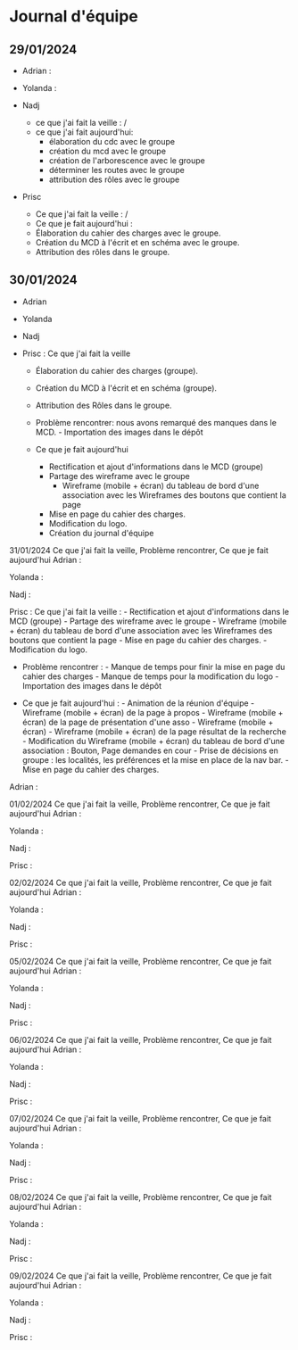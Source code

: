 # Journal d'équipe

## 29/01/2024
          
- Adrian :


- Yolanda : 


- Nadj
  - ce que j'ai fait la veille : /
  - ce que j'ai fait aujourd'hui: 
    - élaboration du cdc avec le groupe
    - création du mcd avec le groupe
    - création de l'arborescence avec le groupe
    - déterminer les routes avec le groupe
    - attribution des rôles avec le groupe


- Prisc
  - Ce que j'ai fait la veille : / 
  - Ce que je fait aujourd'hui :
  - Élaboration du cahier des charges avec le groupe.
  - Création du MCD à l'écrit et en schéma avec le groupe.
  - Attribution des rôles dans le groupe.


## 30/01/2024
          
          
- Adrian


- Yolanda


- Nadj


- Prisc : Ce que j'ai fait la veille
  - Élaboration du cahier des charges (groupe).
  - Création du MCD à l'écrit et en schéma (groupe).
  - Attribution des Rôles dans le groupe.

  - Problème rencontrer: nous avons remarqué des manques dans le MCD.
                        - Importation des images dans le dépôt

  - Ce que je fait aujourd'hui
    -  Rectification et ajout d'informations dans le MCD (groupe)
    - Partage des wireframe avec le groupe
      - Wireframe (mobile + écran) du tableau de bord d'une association avec les Wireframes des boutons que contient la page
    - Mise en page du cahier des charges.
    - Modification du logo.
    - Création du journal d'équipe


31/01/2024
          Ce que j'ai fait la veille,    Problème rencontrer,   Ce que je fait aujourd'hui
Adrian :


Yolanda : 


Nadj :


Prisc : Ce que j'ai fait la veille :
                    - Rectification et ajout d'informations dans le MCD (groupe)
                    - Partage des wireframe avec le groupe
                    - Wireframe (mobile + écran) du tableau de bord d'une association avec les Wireframes des boutons que contient la page
                    - Mise en page du cahier des charges.
                    - Modification du logo.

 - Problème rencontrer :
                    - Manque de temps pour finir la mise en page du cahier des charges
                    - Manque de temps pour la modification du logo
                    - Importation des images dans le dépôt
                    
 - Ce que je fait aujourd'hui :
                    - Animation de la réunion d'équipe
                    - Wireframe (mobile + écran) de la page à propos
                    - Wireframe (mobile + écran) de la page de présentation d'une asso
                    - Wireframe (mobile + écran)
                    - Wireframe (mobile + écran) de la page résultat de la recherche
                    - Modification du Wireframe (mobile + écran) du tableau de bord d'une association : Bouton, Page demandes en cour
                    - Prise de décisions en groupe : les localités, les préférences et la mise en place de la nav bar.
                    - Mise en page du cahier des charges.

Adrian : 


01/02/2024
          Ce que j'ai fait la veille,    Problème rencontrer,   Ce que je fait aujourd'hui
Adrian :


Yolanda : 


Nadj :


Prisc :


02/02/2024
          Ce que j'ai fait la veille,    Problème rencontrer,   Ce que je fait aujourd'hui
Adrian :


Yolanda : 


Nadj :


Prisc :


05/02/2024
          Ce que j'ai fait la veille,    Problème rencontrer,   Ce que je fait aujourd'hui
Adrian :


Yolanda : 


Nadj :


Prisc :


06/02/2024
          Ce que j'ai fait la veille,    Problème rencontrer,   Ce que je fait aujourd'hui
Adrian :


Yolanda : 


Nadj :


Prisc :


07/02/2024
          Ce que j'ai fait la veille,    Problème rencontrer,   Ce que je fait aujourd'hui
Adrian :


Yolanda : 


Nadj :


Prisc :


08/02/2024
          Ce que j'ai fait la veille,    Problème rencontrer,   Ce que je fait aujourd'hui
Adrian :


Yolanda : 


Nadj :


Prisc :


09/02/2024
          Ce que j'ai fait la veille,    Problème rencontrer,   Ce que je fait aujourd'hui
Adrian :


Yolanda : 


Nadj :


Prisc :
                                    

